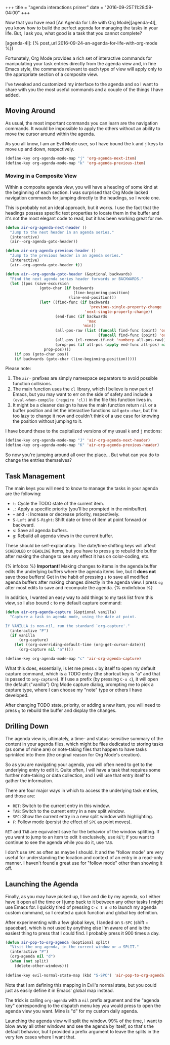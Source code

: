 +++
title = "agenda interactions primer"
date = "2016-09-25T11:28:59-04:00"
+++

Now that you have read [An Agenda for Life with Org Mode][agenda-4l], you know
how to build the perfect agenda for managing the tasks in your life. But, I ask
you, what good is a task that you cannot complete?

[agenda-4l]: {% post_url 2016-09-24-an-agenda-for-life-with-org-mode %})

Fortunately, Org Mode provides a rich set of interactive commands for
manipulating your task entries directly from the agenda view and, in fine Emacs
style, the commands relevant to each type of view will apply only to the
appropriate section of a composite view.

I've tweaked and customized my interface to the agenda and so I want to share
with you the most useful commands and a couple of the things I have
added.<!--more-->

## Moving Around ##

As usual, the most important commands you can learn are the navigation
commands. It would be impossible to apply the others without an ability to move
the cursor around within the agenda.

As you all know, I am an Evil Mode user, so I have bound the `k` and `j` keys to
move up and down, respectively.

~~~cl
(define-key org-agenda-mode-map "j" 'org-agenda-next-item)
(define-key org-agenda-mode-map "k" 'org-agenda-previous-item)
~~~

### Moving in a Composite View ###

Within a composite agenda view, you will have a heading of some kind at the
beginning of each section. I was surprised that Org Mode lacked navigation
commands for jumping directly to the headings, so I wrote one.

This is probably not an ideal approach, but it works. I use the fact that the
headings possess specific text properties to locate them in the buffer and it's
not the most elegant code to read, but it has been working great for me.

~~~cl
(defun air-org-agenda-next-header ()
  "Jump to the next header in an agenda series."
  (interactive)
  (air--org-agenda-goto-header))

(defun air-org-agenda-previous-header ()
  "Jump to the previous header in an agenda series."
  (interactive)
  (air--org-agenda-goto-header t))

(defun air--org-agenda-goto-header (&optional backwards)
  "Find the next agenda series header forwards or BACKWARDS."
  (let ((pos (save-excursion
               (goto-char (if backwards
                              (line-beginning-position)
                            (line-end-position)))
               (let* ((find-func (if backwards
                                     'previous-single-property-change
                                   'next-single-property-change))
                      (end-func (if backwards
                                    'max
                                  'min))
                      (all-pos-raw (list (funcall find-func (point) 'org-agenda-structural-header)
                                         (funcall find-func (point) 'org-agenda-date-header)))
                      (all-pos (cl-remove-if-not 'numberp all-pos-raw))
                      (prop-pos (if all-pos (apply end-func all-pos) nil)))
                 prop-pos))))
    (if pos (goto-char pos))
    (if backwards (goto-char (line-beginning-position)))))
~~~

Please note:

1. The `air-` prefixes are simply namespace separators to avoid possible
   function collisions.
2. The main function uses the `cl` library, which I believe is now part of
   Emacs, but you may want to err on the side of safety and include a
   `(eval-when-compile (require 'cl))` in the file this function lives in.
3. It might be a cleaner design to have the main function return `nil` or a
   buffer position and let the interactive functions call `goto-char`, but I'm
   too lazy to change it now and couldn't think of a use case for knowing the
   position without jumping to it.

I have bound these to the capitalized versions of my usual `k` and `j` motions:

~~~cl
(define-key org-agenda-mode-map "J" 'air-org-agenda-next-header)
(define-key org-agenda-mode-map "K" 'air-org-agenda-previous-header)
~~~

So now you're jumping around all over the place... But what can you do to change
the entries themselves?

## Task Management ##

The main keys you will need to know to manage the tasks in your agenda are the
following:

* `t`: Cycle the TODO state of the current item.
* `,`: Apply a specific priority (you'll be prompted in the minibuffer).
* `+` and `-`: Increase or decrease priority, respectively.
* `S-Left` and `S-Right`: Shift date or time of item at point forward or backward.
* `s`: Save all agenda buffers.
* `g`: Rebuild all agenda views in the current buffer.

These should be self-explanatory. The date/time shifting keys will affect
`SCHEDULED` or `DEADLINE` items, but you have to press `g` to rebuild the buffer
after making the change to see any effect it has on color-coding, etc.

{% infobox %}
**Important!** Making changes to items in the agenda buffer edits the
underlying buffers where the agenda items live, but it **does not** save those
buffers! Get in the habit of pressing `s` to save all modified agenda buffers
after making changes directly in the agenda view. I press `sg` after most edits
to save and recompute the agenda.
{% endinfobox %}

In addition, I wanted an easy way to add things to my task list from this view,
so I also bound `c` to my default capture command:

~~~cl
(defun air-org-agenda-capture (&optional vanilla)
  "Capture a task in agenda mode, using the date at point.

If VANILLA is non-nil, run the standard `org-capture'."
  (interactive "P")
  (if vanilla
      (org-capture)
    (let ((org-overriding-default-time (org-get-cursor-date)))
      (org-capture nil "a"))))

(define-key org-agenda-mode-map "c" 'air-org-agenda-capture)
~~~

What this does, essentially, is let me press `c` by itself to open my default
capture command, which is a TODO entry (the shortcut key is "a" and that is
passed to `org-capture`). If I use a prefix (by pressing `C-u c`), it will open
the default ("vanilla") Org Mode capture dialog, prompting me to pick a capture
type, where I can choose my "note" type or others I have developed.

After changing TODO state, priority, or adding a new item, you will need to
press `g` to rebuild the buffer and display the changes.

## Drilling Down ##

The agenda view is, ultimately, a time- and status-sensitive summary of the
content in your agenda files, which might be files dedicated to storing tasks
(as some of mine are) or note-taking files that happen to have tasks sprinkled
into them (the original reason for Org Mode's creation).

So as you are navigating your agenda, you will often need to get to the
underlying entry to edit it. Quite often, I will have a task that requires some
further note-taking or data collection, and I will use that entry itself to
gather the information.

There are four major ways in which to access the underlying task entries, and
those are:

* `RET`: Switch to the current entry in this window.
* `TAB`: Switch to the current entry in a new split window.
* `SPC`: Show the current entry in a new split window with highlighting.
* `F`: Follow mode (persist the effect of `SPC` as point moves).

`RET` and `TAB` are equivalent save for the behavior of the window splitting. If
you want to jump to an item to edit it exclusively, use `RET`; if you want to
continue to see the agenda while you do it, use `TAB`.

I don't use `SPC` as often as maybe I should. It and the "follow mode" are very
useful for understanding the location and context of an entry in a read-only
manner. I haven't found a great use for "follow mode" other than showing it off.

## Launching the Agenda ##

Finally, as you may have picked up, I live and die by my agenda, so I either
have it open all the time or I jump back to it between any other tasks I might
use Emacs for. I quickly tired of pressing `C-c t A d` to launch my agenda
custom command, so I created a quick function and global key definition.

After experimenting with a few global keys, I landed on `S-SPC` (shift +
spacebar), which is not used by anything else I'm aware of and is the easiest
thing to press that I could find. I probably press it 900 times a day.

~~~cl
(defun air-pop-to-org-agenda (&optional split)
  "Visit the org agenda, in the current window or a SPLIT."
  (interactive "P")
  (org-agenda nil "d")
  (when (not split)
    (delete-other-windows)))
    
(define-key evil-normal-state-map (kbd "S-SPC") 'air-pop-to-org-agenda)
~~~

Note that I am defining this mapping in Evil's normal state, but you could just
as easily define it in Emacs' global map instead.

The trick is calling `org-agenda` with a `nil` prefix argument and the "agenda
key" corresponding to the dispatch menu key you would press to open the agenda
view you want. Mine is "d" for my custom daily agenda.

Launching the agenda view will split the window. 99% of the time, I want to blow
away all other windows and see the agenda by itself, so that's the default
behavior, but I provided a prefix argument to leave the splits in the very few
cases where I want that.
